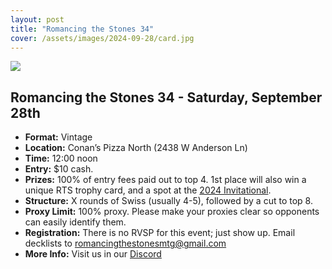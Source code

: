 ```yaml
---
layout: post
title: "Romancing the Stones 34"
cover: /assets/images/2024-09-28/card.jpg
---
```


![]({{site.cdn_url}}/assets/images/2024-09-28/card.jpg)

## Romancing the Stones 34 - Saturday, September 28th

* **Format:** Vintage
* **Location:** Conan’s Pizza North (2438 W Anderson Ln)
* **Time:** 12:00 noon
* **Entry:** $10 cash.
* **Prizes:** 100% of entry fees paid out to top 4. 1st place will also win a unique RTS
  trophy card, and a spot at the [2024 Invitational](/invitational).
* **Structure:** X rounds of Swiss (usually 4-5), followed by a cut to top 8.
* **Proxy Limit:** 100% proxy. Please make your proxies clear so opponents can easily
  identify them.
* **Registration:** There is no RVSP for this event; just show up.  Email decklists to
  romancingthestonesmtg@gmail.com
* **More Info:** Visit us in our  [Discord](https://discord.gg/a9uKSEP5ya)

